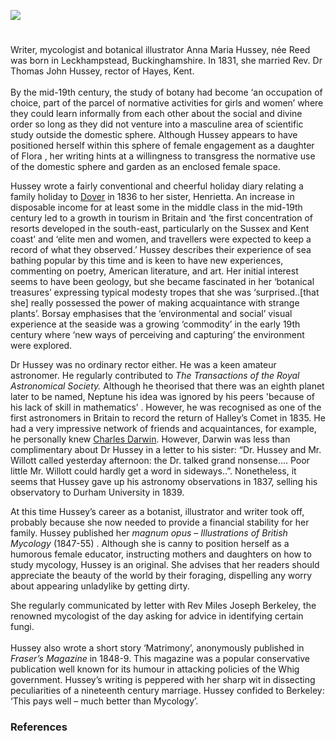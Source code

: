 <a href="https://juncture-digital.org"><img src="https://juncture-digital.org/images/ve-button.png"></a>
<param ve-config title="Anna Maria Hussey, née Reed (5 June 1805 – 26 August 1853)" author="Liz Askey" layout="vtl" banner="/images/banners/19c.jpg">

<param ve-entity eid="Q179224" aliases="Dover">
<param ve-entity eid="Q2690370" aliases="Hayes">

#

Writer, mycologist and botanical illustrator Anna Maria Hussey, née Reed was born in Leckhampstead, Buckinghamshire. In 1831, she married Rev. Dr Thomas John Hussey, rector of Hayes, Kent. 
<br><br>
By the mid-19th century, the study of botany had become ‘an occupation of choice, part of the parcel of normative activities for girls and women’  where they could learn informally from each other about the social and divine order so long as they did not venture into a masculine area of scientific study outside the domestic sphere.  Although Hussey appears to have positioned herself within this sphere of female engagement as a daughter of Flora , her writing hints at a willingness to transgress the normative use of the domestic sphere and garden as an enclosed female space.
<param ve-image url="https://upload.wikimedia.org/wikipedia/commons/c/c9/Hayes_Library%2C_Hayes_%28West_Face_-_01%29.jpg" label="Hayes Library formerly the rectory" attribution="Doyle of London, via Wikimedia Commons" license="CC BY-SA 4.0">

Hussey wrote a fairly conventional and cheerful holiday diary relating a family holiday to [Dover](/19c/19c-dover) in 1836 to her sister, Henrietta.  An increase in disposable income for at least some in the middle class in the mid-19th century led to a growth in tourism in Britain and ‘the first concentration of resorts developed in the south-east, particularly on the Sussex and Kent coast’ and ‘elite men and women, and travellers were expected to keep a record of what they observed.’  Hussey describes their experience of sea bathing popular by this time  and is keen to have new experiences, commenting on poetry, American literature, and art. Her initial interest seems to have been geology, but she became fascinated in her ‘botanical treasures’ expressing typical modesty tropes that she was ‘surprised..[that she] really possessed the power of making acquaintance with strange plants’.  Borsay emphasises that the ‘environmental and social’ visual experience at the seaside was a growing ‘commodity’ in the early 19th century where ‘new ways of perceiving and capturing’ the environment were explored.  
<param ve-image url="https://upload.wikimedia.org/wikipedia/commons/f/f3/David_Cox_-_Dover_-_Google_Art_Project.jpg" label="Dover, 1832" attribution="David Cox, Public domain, via Wikimedia Commons">
	
Dr Hussey was no ordinary rector either. He was a keen amateur astronomer. He regularly contributed to _The Transactions of the Royal Astronomical Society._  Although he theorised that there was an eighth planet later to be named, Neptune  his idea was ignored by his peers 'because of his lack of skill in mathematics’ . However, he was recognised as one of the first astronomers in Britain to record the return of Halley’s Comet in 1835.  He had a very impressive network of friends and acquaintances, for example, he personally knew [Charles Darwin](/19c/19c-darwin-biography). However, Darwin was less than complimentary about Dr Hussey in a letter to his sister: “Dr. Hussey and Mr. Willott called yesterday afternoon: the Dr. talked grand nonsense…. Poor little Mr. Willott could hardly get a word in sideways..”.    Nonetheless, it seems that Hussey gave up his astronomy observations in 1837, selling his observatory to Durham University in 1839.  
<param ve-image url="https://iiif.wellcomecollection.org/image/V0024725/full/full/0/default.jpg" label="Astronomy: comets in a night sky. Engraving." attribution="Wellcome Collection">

At this time Hussey’s career as a botanist, illustrator and writer took off, probably because she now needed to provide a financial stability for her family.  Hussey published her _magnum opus_ – _Illustrations of British Mycology_  (1847-55) . Although she is canny to position herself as a humorous female educator, instructing mothers and daughters on how to study mycology, Hussey is an original. She advises that her readers should appreciate the beauty of the world by their foraging, dispelling any worry about appearing unladylike by getting dirty. 
<param ve-image url="https://upload.wikimedia.org/wikipedia/commons/b/b0/T._J._Hussey%2C_Illustrations_of_British_mycology_Wellcome_L0025704.jpg" label="Anna Maria Hussey, via Wikimedia Commons" license="CC BY 4.0"> 

She regularly communicated by letter with Rev Miles Joseph Berkeley, the renowned mycologist of the day asking for advice in identifying certain fungi.
<br><br>
Hussey also wrote a short story ‘Matrimony’, anonymously published  in _Fraser’s Magazine_ in 1848-9.   This magazine was a popular conservative publication well known for its humour in attacking policies of the Whig government.  Hussey’s writing is peppered with her sharp wit in dissecting peculiarities of a nineteenth century marriage. Hussey confided to Berkeley: ‘This pays well – much better than Mycology’.  
<param ve-image url="https://iiif.wellcomecollection.org/image/L0022209/full/full/0/default.jpg" label="Illustrations of British mycology, containing figures and description of the funguses of interest and novelty indigenous to Britain" attribtuion="By Mrs. T.J. Hussey. Wellcome Collection">

### References

[^ref1]: p60.
[^ref1]:  All images of Hussey’s art work was accessed from Oak Spring Garden Foundation - Anna Maria Hussey (osgf.org) on 28/12/22. Illustrations used in Hussey’s Illustrations of British Mycology 1847-55.
[^ref1]: Shteir, Ann,B. _Cultivating Women Cultivating Science_. John Hopkins University Press, 1996.7.
[^ref1]: George, Sam, Botany, Sexuality & Women’s Writing: From Modest Shoot to Forward Plant (Manchester University Press, 2007), p.60, p.59.
[^ref1]: Shteir, Op.Cit., p.6.
[^ref1]: Finn, Elizabeth, A., 'Introduction’ pp. I-vi in Libby - Botany, Boats and Bathing Machines: Anna Maria Hussey's holiday in Dover in 1836 (libbyapp.com), p.ii. 
[^ref1]: Borsay, P. _A Room with a View: Visualising the Seaside, c. 1750-1914_. _Transactions of the Royal Historical Society_, 2013 (Sixth Series, Vol. 23. 175-201). 180, accessed 13/08/22.
[^ref1]: Ibid., p.181.
[^ref1]: Borsay, Op. Cit., p.177.
[^ref1]: Ibid., p.201.
[^ref1]: Women's Work (lindahall.org) accessed 271122.
[^ref1]: Skyscript: The Birth of the Outer Planets: Neptune accessed 271122
[^ref1]: Historic Dispute : Is Urbain Le Verrier the true discoverer of Neptune (scienceclarified.com) accessed 271122
[^ref1]: Appearance of Halley's comet: The London, Edinburgh, and Dublin Philosophical Magazine and Journal of Science: Vol 7, No 39 (tandfonline.com) accessed 271122
[^ref1]: "Darwin Correspondence Project".accessed 271122
[^ref1]: Woman’s Work Op.Cit.
[^ref1]: Judith W. Page and Elise L. Smith, _Women, Literature and The Domesticated Landscape: England’s Disciples of Flora, 1780-1870_. (CUP, 2014).106.
   [ser.1 (1847) - Illustrations of British mycology - Biodiversity Heritage Library (biodiversitylibrary.org) ] ser.2   (1855) - Illustrations of British   mycology - Biodiversity Heritage Library (biodiversitylibrary.org)
[^ref1]: Women's Work (lindahall.org) accessed 271122
[^ref1]: Fraser's Magazine 1849-05: Vol 39 Iss 233 : Free Download, Borrow, and Streaming : Internet Archive; Fraser's Magazine 1849-06: Vol 39 Iss 234 : Free Download, Borrow, and Streaming : Internet Archive ; Fraser's Magazine 1849-07: Vol 40 Iss 235 : Free Download, Borrow, and Streaming : Internet Archive accessed 28/12/22.
[^ref1]: Fraser's Magazine 1830-1882 : Free Texts : Free Download, Borrow and Streaming : Internet Archive accessed 28/12/22.
[^ref1]: Page and Smith, Op.Cit.108.

